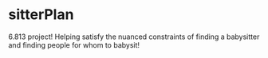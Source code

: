 sitterPlan
==========

6.813 project! Helping satisfy the nuanced constraints of finding a babysitter and finding people for whom to babysit!